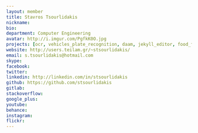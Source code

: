 ```yaml
---
layout: member
title: Stavros Tsourlidakis
nickname:
bio:
department: Computer Engineering
avatar: http://i.imgur.com/PgfkK0O.jpg
projects: [ocr, vehicles_plate_recognition, daam, jekyll_editor, food_for_charity, eco_driving_analysis, is_this_licensed]
website: http://users.teilam.gr/~stsourlidakis/
email: s.tsourlidakis@hotmail.com
skype:
facebook:
twitter:
linkedin: http://linkedin.com/in/stsourlidakis
github: https://github.com/stsourlidakis
gitlab:
stackoverflow:
google_plus:
youtube:
behance:
instagram:
flickr:
---
```

